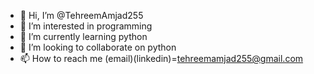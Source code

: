 - 👋 Hi, I’m @TehreemAmjad255
- 👀 I’m interested in programming
- 🌱 I’m currently learning python
- 💞️ I’m looking to collaborate on python 
- 📫 How to reach me (email)(linkedin)=tehreemamjad255@gmail.com 
<!---
TehreemAmjad255/TehreemAmjad255 is a ✨ special ✨ repository because its `README.md` (this file) appears on your GitHub profile.
You can click the Preview link to take a look at your changes.
--->
